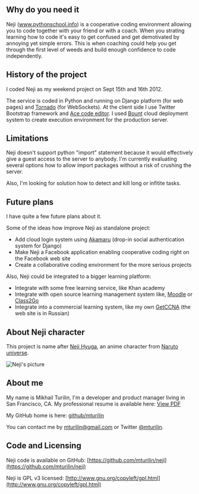 ## Why do you need it

Neji (www.pythonschool.info) is a cooperative coding environment allowing you to code together with your friend or
with a coach. When you strating learning how to code it's easy to get confused and get demotivated by annoying yet simple
errors. This is when coaching could help you get through the first level of weeds and build enough confidence to code
independently.

## History of the project

I coded Neji as my weekend project on Sept 15th and 16th 2012.

The service is coded in Python and running on Django platform (for web pages) and [Tornado](http://www.tornadoweb.org)
(for WebSockets).
At the client side I use Twitter Bootstrap framework and [Ace code editor](http://ace.ajax.org).
I used [Bount](https://github.com/mturilin/bount) cloud deployment system to create execution environment for the
production server.

## Limitations

Neji doesn't support python "import" statement because it would effectively give a guest access to the server to anybody.
I'm currently evaluating several options how to allow import packages without a risk of crushing the server.

Also, I'm looking for solution how to detect and kill long or infitite tasks.

## Future plans

I have quite a few future plans about it.

Some of the ideas how improve Neji as standalone project:

- Add cloud login system using [Akamaru](https://github.com/mturilin/akamaru) (drop-in social authentication system for Django)
- Make Neji a Facebook application enabling cooperative coding right on the Facebook web site
- Create a collaborative coding environment for the more serious projects

Also, Neji could be integrated to a bigger learning platform:

- Integrate with some free learning service, like Khan academy
- Integrate with open source learning management system like, [Moodle](http://moodle.org) or [Class2Go](http://class2go.stanford.edu)
- Integrate into a commercial learning system, like my own [GetCCNA](http://getccna.ru) (the web site is in Russian)


## About Neji character

This project is name after [Neji Hyuga](http://naruto.wikia.com/wiki/Neji_Hyūga), an anime character from [Naruto
universe](http://naruto.wikia.com/wiki/Narutopedia).

![Neji's picture](http://f.cl.ly/items/0M1T011E1X2V2m37463D/1000px-Neji's_Byakugan.PNG)

## About me

My name is Mikhail Turilin, I'm a developer and product manager living in San Francisco, CA. My
professional resume is available here:
[View PDF](http://f.cl.ly/items/421n3o2q1i3g0x3c132v/Mikhail%20Turilin%20-%20Product%20Manager%20Resume%202012.pdf)

My GitHub home is here: [github/mturilin](http://github/mturilin)

You can contact me by [mturilin@gmail.com](mailto:mturilin@gmail.com) or Twitter [@mturilin](http://twitter.com/mturilin).

## Code and Licensing

Neji code is available on GitHub: [https://github.com/mturilin/neji](https://github.com/mturilin/neji)

Neji is GPL v3 licensed: [http://www.gnu.org/copyleft/gpl.html](http://www.gnu.org/copyleft/gpl.html)